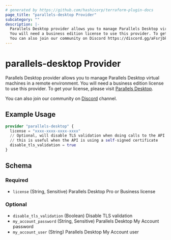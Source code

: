 ```yaml
---
# generated by https://github.com/hashicorp/terraform-plugin-docs
page_title: "parallels-desktop Provider"
subcategory: ""
description: |-
  Parallels Desktop provider allows you to manage Parallels Desktop virtual machines in a remote environment.
  You will need a business edition license to use this provider. To get your license, please visit Parallels Desktop https://www.parallels.com/products/desktop/.
  You can also join our community on Discord https://discord.gg/aFsrjbkN channel.
---
```


# parallels-desktop Provider

Parallels Desktop provider allows you to manage Parallels Desktop virtual machines in a remote environment.
You will need a business edition license to use this provider. To get your license, please visit [Parallels Desktop](https://www.parallels.com/products/desktop/).

You can also join our community on [Discord](https://discord.gg/aFsrjbkN) channel.

## Example Usage

```terraform
provider "parallels-desktop" {
  license = "xxxx-xxxx-xxxx-xxxx"
  // Optional, will disable TLS validation when doing calls to the API using HTTPS
  // this is useful when the API is using a self-signed certificate
  disable_tls_validation = true
}
```

<!-- schema generated by tfplugindocs -->
## Schema

### Required

- `license` (String, Sensitive) Parallels Desktop Pro or Business license

### Optional

- `disable_tls_validation` (Boolean) Disable TLS validation
- `my_account_password` (String, Sensitive) Parallels Desktop My Account password
- `my_account_user` (String) Parallels Desktop My Account user
